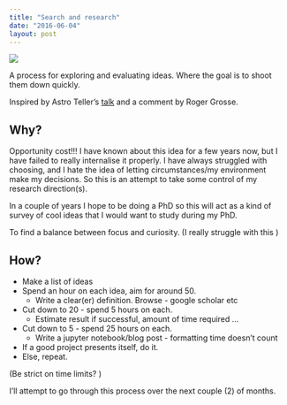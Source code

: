 ```yaml
---
title: "Search and research"
date: "2016-06-04"
layout: post
---
```


![]({{site.baseurl}}/images/{{page.coverImage}})

A process for exploring and evaluating ideas. Where the goal is to shoot them down quickly.

Inspired by Astro Teller’s [talk](https://www.youtube.com/watch?v=wtCBCa7DiHo) and a comment by Roger Grosse.

## Why?

Opportunity cost!!! I have known about this idea for a few years now, but I have failed to really internalise it properly. I have always struggled with choosing, and I hate the idea of letting circumstances/my environment make my decisions. So this is an attempt to take some control of my research direction(s).

In a couple of years I hope to be doing a PhD so this will act as a kind of survey of cool ideas that I would want to study during my PhD.

To find a balance between focus and curiosity. (I really struggle with this )

## How?

- Make a list of ideas
- Spend an hour on each idea, aim for around 50.
    - Write a clear(er) definition. Browse - google scholar etc
- Cut down to 20 - spend 5 hours on each.
    - Estimate result if successful, amount of time required …
- Cut down to 5 - spend 25 hours on each.
    - Write a jupyter notebook/blog post - formatting time doesn’t count
- If a good project presents itself, do it.
- Else, repeat.

(Be strict on time limits? )

I’ll attempt to go through this process over the next couple (2) of months.
